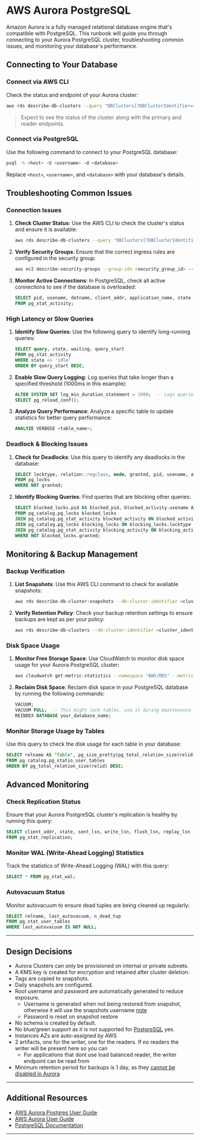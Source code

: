 # AWS Aurora PostgreSQL

Amazon Aurora is a fully managed relational database engine that's compatible with PostgreSQL. This runbook will guide you through connecting to your Aurora PostgreSQL cluster, troubleshooting common issues, and monitoring your database's performance.

## Connecting to Your Database

### Connect via AWS CLI
Check the status and endpoint of your Aurora cluster:

```sh
aws rds describe-db-clusters --query "DBClusters[?DBClusterIdentifier=='<cluster_identifier>'].[Status, Endpoint, ReaderEndpoint]" --output table
```

> Expect to see the status of the cluster along with the primary and reader endpoints.

### Connect via PostgreSQL
Use the following command to connect to your PostgreSQL database:

```sh
psql -h <host> -U <username> -d <database>
```

Replace `<host>`, `<username>`, and `<database>` with your database's details.

## Troubleshooting Common Issues

### Connection Issues

1. **Check Cluster Status**: Use the AWS CLI to check the cluster's status and ensure it is available:
   
   ```sh
   aws rds describe-db-clusters --query "DBClusters[?DBClusterIdentifier=='<cluster_identifier>'].[Status, Endpoint, ReaderEndpoint]" --output table
   ```

2. **Verify Security Groups**: Ensure that the correct ingress rules are configured in the security group:

   ```sh
   aws ec2 describe-security-groups --group-ids <security_group_id> --query "SecurityGroups[*].[GroupId, IpPermissions]" --output table
   ```

3. **Monitor Active Connections**: In PostgreSQL, check all active connections to see if the database is overloaded:

   ```sql
   SELECT pid, usename, datname, client_addr, application_name, state
   FROM pg_stat_activity;
   ```

### High Latency or Slow Queries

1. **Identify Slow Queries**: Use the following query to identify long-running queries:

   ```sql
   SELECT query, state, waiting, query_start
   FROM pg_stat_activity
   WHERE state <> 'idle'
   ORDER BY query_start DESC;
   ```

2. **Enable Slow Query Logging**: Log queries that take longer than a specified threshold (1000ms in this example):

   ```sql
   ALTER SYSTEM SET log_min_duration_statement = 1000;  -- Logs queries taking more than 1000ms
   SELECT pg_reload_conf();
   ```

3. **Analyze Query Performance**: Analyze a specific table to update statistics for better query performance:

   ```sql
   ANALYZE VERBOSE <table_name>;
   ```

### Deadlock & Blocking Issues

1. **Check for Deadlocks**: Use this query to identify any deadlocks in the database:

   ```sql
   SELECT locktype, relation::regclass, mode, granted, pid, usename, application_name
   FROM pg_locks
   WHERE NOT granted;
   ```

2. **Identify Blocking Queries**: Find queries that are blocking other queries:

   ```sql
   SELECT blocked_locks.pid AS blocked_pid, blocked_activity.usename AS blocked_user, blocking_locks.pid AS blocking_pid, blocking_activity.usename AS blocking_user, blocked_activity.query AS blocked_query, blocking_activity.query AS current_query
   FROM pg_catalog.pg_locks blocked_locks
   JOIN pg_catalog.pg_stat_activity blocked_activity ON blocked_activity.pid = blocked_locks.pid
   JOIN pg_catalog.pg_locks blocking_locks ON blocking_locks.locktype = blocked_locks.locktype
   JOIN pg_catalog.pg_stat_activity blocking_activity ON blocking_activity.pid = blocking_locks.pid
   WHERE NOT blocked_locks.granted;
   ```

## Monitoring & Backup Management

### Backup Verification

1. **List Snapshots**: Use this AWS CLI command to check for available snapshots:

   ```sh
   aws rds describe-db-cluster-snapshots --db-cluster-identifier <cluster_identifier> --query "DBClusterSnapshots[].[DBClusterSnapshotIdentifier, SnapshotCreateTime]" --output table
   ```

2. **Verify Retention Policy**: Check your backup retention settings to ensure backups are kept as per your policy:

   ```sh
   aws rds describe-db-clusters --db-cluster-identifier <cluster_identifier> --query "DBClusters[0].[BackupRetentionPeriod]" --output table
   ```

### Disk Space Usage

1. **Monitor Free Storage Space**: Use CloudWatch to monitor disk space usage for your Aurora PostgreSQL cluster:

   ```sh
   aws cloudwatch get-metric-statistics --namespace "AWS/RDS" --metric-name "FreeStorageSpace" --dimensions Name=DBClusterIdentifier,Value=<cluster_identifier> --statistics Average --period 300 --start-time $(date -u -d '1 hour ago' +"%Y-%m-%dT%H:%M:%SZ") --end-time $(date -u +"%Y-%m-%dT%H:%M:%SZ")
   ```

2. **Reclaim Disk Space**: Reclaim disk space in your PostgreSQL database by running the following commands:

   ```sql
   VACUUM;
   VACUUM FULL;  -- This might lock tables, use it during maintenance windows
   REINDEX DATABASE your_database_name;
   ```

### Monitor Storage Usage by Tables

Use this query to check the disk usage for each table in your database:

```sql
SELECT relname AS "Table", pg_size_pretty(pg_total_relation_size(relid)) AS "Size"
FROM pg_catalog.pg_statio_user_tables
ORDER BY pg_total_relation_size(relid) DESC;
```

## Advanced Monitoring

### Check Replication Status

Ensure that your Aurora PostgreSQL cluster's replication is healthy by running this query:

```sql
SELECT client_addr, state, sent_lsn, write_lsn, flush_lsn, replay_lsn
FROM pg_stat_replication;
```

### Monitor WAL (Write-Ahead Logging) Statistics

Track the statistics of Write-Ahead Logging (WAL) with this query:

```sql
SELECT * FROM pg_stat_wal;
```

### Autovacuum Status

Monitor autovacuum to ensure dead tuples are being cleaned up regularly:

```sql
SELECT relname, last_autovacuum, n_dead_tup
FROM pg_stat_user_tables
WHERE last_autovacuum IS NOT NULL;
```

---

## Design Decisions

* Aurora Clusters can only be provisioned on internal or private subnets.
* A KMS key is created for encryption and retained after cluster deletion.
* Tags are copied to snapshots.
* Daily snapshots are configured.
* Root username and password are automatically generated to reduce exposure.
  * Username is generated when not being restored from snapshot, otherwise it will use the snapshots username [note](https://github.com/hashicorp/terraform-provider-aws/pull/9505/files#diff-9d869fc908da636b09ac45e62cd373de7223e04ab7a2279385d6ea31004fcbacR92)
  * Password is reset on snapshot restore
* No schema is created by default.
* No blue/green support as it is not supported for [PostgreSQL](https://docs.aws.amazon.com/AmazonRDS/latest/AuroraUserGuide/blue-green-deployments-overview.html) yes.
* Instances AZs are auto-assigned by AWS
* 2 artifacts, one for the writer, one for the readers. If no readers the writer will be present here so you can
  * For applications that dont use load balanced reader, the writer endpoint can be read from
* Minimum retention period for backups is 1 day, as they [cannot be disabled in Aurora](https://docs.aws.amazon.com/AmazonRDS/latest/AuroraUserGuide/Aurora.Managing.Backups.html)

---

## Additional Resources

- [AWS Aurora Postgres User Guide](https://docs.aws.amazon.com/AmazonRDS/latest/AuroraUserGuide/Aurora.AuroraPostgreSQL.html)
- [AWS Aurora User Guide](https://docs.aws.amazon.com/AmazonRDS/latest/AuroraUserGuide/Aurora.Overview.html)
- [PostgreSQL Documentation](https://www.postgresql.org/docs/)

---

